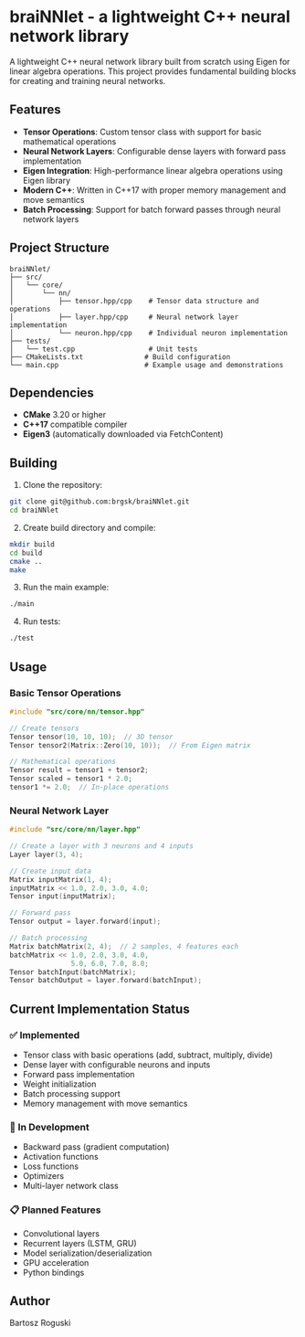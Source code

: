 # braiNNlet - a lightweight C++ neural network library

A lightweight C++ neural network library built from scratch using Eigen for linear algebra operations. This project provides fundamental building blocks for creating and training neural networks.

## Features

- **Tensor Operations**: Custom tensor class with support for basic mathematical operations
- **Neural Network Layers**: Configurable dense layers with forward pass implementation
- **Eigen Integration**: High-performance linear algebra operations using Eigen library
- **Modern C++**: Written in C++17 with proper memory management and move semantics
- **Batch Processing**: Support for batch forward passes through neural network layers

## Project Structure

```
braiNNlet/
├── src/
│   └── core/
│       └── nn/
│           ├── tensor.hpp/cpp    # Tensor data structure and operations
│           ├── layer.hpp/cpp     # Neural network layer implementation
│           └── neuron.hpp/cpp    # Individual neuron implementation
├── tests/
│   └── test.cpp                  # Unit tests
├── CMakeLists.txt               # Build configuration
└── main.cpp                     # Example usage and demonstrations
```

## Dependencies

- **CMake** 3.20 or higher
- **C++17** compatible compiler
- **Eigen3** (automatically downloaded via FetchContent)

## Building

1. Clone the repository:
```bash
git clone git@github.com:brgsk/braiNNlet.git
cd braiNNlet
```

2. Create build directory and compile:
```bash
mkdir build
cd build
cmake ..
make
```

3. Run the main example:
```bash
./main
```

4. Run tests:
```bash
./test
```

## Usage

### Basic Tensor Operations

```cpp
#include "src/core/nn/tensor.hpp"

// Create tensors
Tensor tensor(10, 10, 10);  // 3D tensor
Tensor tensor2(Matrix::Zero(10, 10));  // From Eigen matrix

// Mathematical operations
Tensor result = tensor1 + tensor2;
Tensor scaled = tensor1 * 2.0;
tensor1 *= 2.0;  // In-place operations
```

### Neural Network Layer

```cpp
#include "src/core/nn/layer.hpp"

// Create a layer with 3 neurons and 4 inputs
Layer layer(3, 4);

// Create input data
Matrix inputMatrix(1, 4);
inputMatrix << 1.0, 2.0, 3.0, 4.0;
Tensor input(inputMatrix);

// Forward pass
Tensor output = layer.forward(input);

// Batch processing
Matrix batchMatrix(2, 4);  // 2 samples, 4 features each
batchMatrix << 1.0, 2.0, 3.0, 4.0,
               5.0, 6.0, 7.0, 8.0;
Tensor batchInput(batchMatrix);
Tensor batchOutput = layer.forward(batchInput);
```

## Current Implementation Status

### ✅ Implemented
- Tensor class with basic operations (add, subtract, multiply, divide)
- Dense layer with configurable neurons and inputs
- Forward pass implementation
- Weight initialization
- Batch processing support
- Memory management with move semantics

### 🚧 In Development
- Backward pass (gradient computation)
- Activation functions
- Loss functions
- Optimizers
- Multi-layer network class

### 📋 Planned Features
- Convolutional layers
- Recurrent layers (LSTM, GRU)
- Model serialization/deserialization
- GPU acceleration
- Python bindings

## Author

Bartosz Roguski 